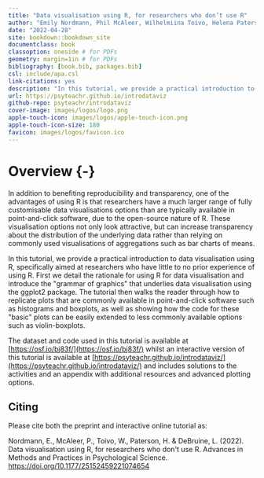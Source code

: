 ```yaml
--- 
title: "Data visualisation using R, for researchers who don’t use R"
author: "Emily Nordmann, Phil McAleer, Wilhelmiina Toivo, Helena Paterson, Lisa DeBruine"
date: "2022-04-28"
site: bookdown::bookdown_site
documentclass: book
classoption: oneside # for PDFs
geometry: margin=1in # for PDFs
bibliography: [book.bib, packages.bib]
csl: include/apa.csl
link-citations: yes
description: "In this tutorial, we provide a practical introduction to data visualisation using R, specifically aimed at researchers who have little to no prior experience of using R."
url: https://psyteachr.github.io/introdataviz
github-repo: psyteachr/introdataviz 
cover-image: images/logos/logo.png
apple-touch-icon: images/logos/apple-touch-icon.png 
apple-touch-icon-size: 180
favicon: images/logos/favicon.ico 
---
```





# Overview {-}

In addition to benefiting reproducibility and transparency, one of the advantages of using R is that researchers have a much larger range of fully customisable data visualisations options than are typically available in point-and-click software, due to the open-source nature of R. These visualisation options not only look attractive, but can increase transparency about the distribution of the underlying data rather than relying on commonly used visualisations of aggregations such as bar charts of means. 

In this tutorial, we provide a practical introduction to data visualisation using R, specifically aimed at researchers who have little to no prior experience of using R. First we detail the rationale for using R for data visualisation and introduce the "grammar of graphics" that underlies data visualisation using the ggplot2 package. The tutorial then walks the reader through how to replicate plots that are commonly available in point-and-click software such as histograms and boxplots, as well as showing how the code for these "basic" plots can be easily extended to less commonly available options such as violin-boxplots. 

The dataset and code used in this tutorial is available at [https://osf.io/bj83f/](https://osf.io/bj83f/) whilst an interactive version of this tutorial is available at [https://psyteachr.github.io/introdataviz/](https://psyteachr.github.io/introdataviz/) and includes solutions to the activities and an appendix with additional resources and advanced plotting options. 

## Citing

Please cite both the preprint and interactive online tutorial as: 

Nordmann, E., McAleer, P., Toivo, W., Paterson, H. & DeBruine, L. (2022). Data visualisation using R, for researchers who don't use R. Advances in Methods and Practices in Psychological Science. <https://doi.org/10.1177/25152459221074654>
